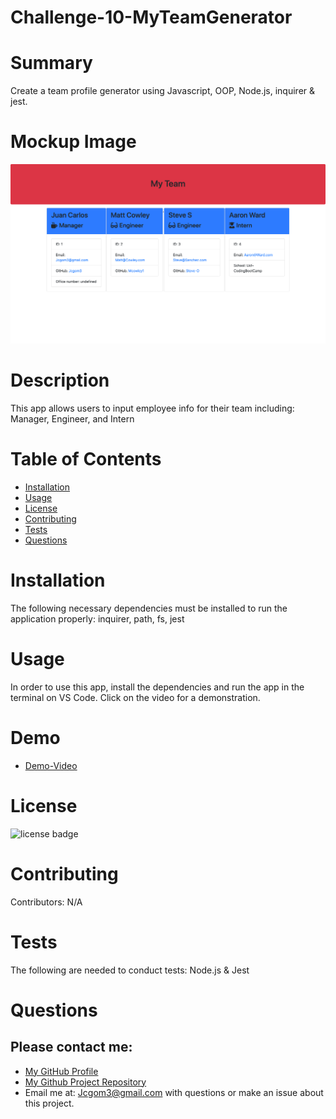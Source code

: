 # Challenge-10-MyTeamGenerator

# Summary
Create a team profile generator using Javascript, OOP, Node.js, inquirer & jest.

# Mockup Image
![team profile generator demo](Develop/assets/images/MyTeamGeneratorOutput.png)

# Description
This app allows users to input employee info for their team including: Manager, Engineer, and Intern
# Table of Contents 
* [Installation](#installation)
* [Usage](#usage)
* [License](#license)
* [Contributing](#contributing)
* [Tests](#tests)
* [Questions](#questions)
# Installation
The following necessary dependencies must be installed to run the application properly: inquirer, path, fs, jest
# Usage
In order to use this app, install the dependencies and run the app in the terminal on VS Code. Click on the video for a demonstration. 
# Demo
* [Demo-Video](https://drive.google.com/file/d/18x84c2byFxjVtmEdKk2d_NscABWTit71/view)
# License
![license badge](https://img.shields.io/badge/license-MIT-brightgreen)
# Contributing
​Contributors: N/A
# Tests
The following are needed to conduct tests: Node.js & Jest
# Questions
## Please contact me:
  * [My GitHub Profile](https://github.com/jcgom3)
  * [My Github Project Repository]( https://jcgom3.github.io/Challenge-10-MyTeamGenerator/)
  * Email me at: [Jcgom3@gmail.com](mailto:Jcgom3@gmail.com) with questions or make an issue about this project.
